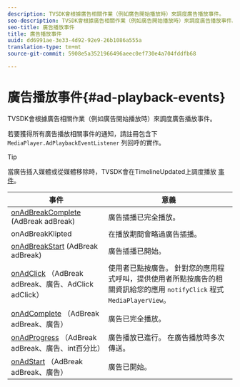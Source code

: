 ```yaml
---
description: TVSDK會根據廣告相關作業（例如廣告開始播放時）來調度廣告播放事件。
seo-description: TVSDK會根據廣告相關作業（例如廣告開始播放時）來調度廣告播放事件。
seo-title: 廣告播放事件
title: 廣告播放事件
uuid: dd6991ae-3e33-4d92-92e9-26b1086a555a
translation-type: tm+mt
source-git-commit: 5908e5a3521966496aeec0ef730e4a704fddfb68

---
```



# 廣告播放事件{#ad-playback-events}

TVSDK會根據廣告相關作業（例如廣告開始播放時）來調度廣告播放事件。

若要獲得所有廣告播放相關事件的通知，請註冊包含下 `MediaPlayer.AdPlaybackEventListener` 列回呼的實作。

>[!TIP]
>
>當廣告插入媒體或從媒體移除時，TVSDK會在TimelineUpdated上調度播放 [事件](https://help.adobe.com/en_US/primetime/api/psdk/javadoc_1.4/com/adobe/mediacore/MediaPlayer.PlaybackEventListener.html#onTimelineUpdated())。

| 事件 | 意義 |
|---|---|
| [onAdBreakComplete](https://help.adobe.com/en_US/primetime/api/psdk/javadoc_1.4/com/adobe/mediacore/MediaPlayer.AdPlaybackEventListener.html#onAdBreakComplete(com.adobe.mediacore.timeline.advertising.AdBreak)) (AdBreak adBreak) | 廣告插播已完全播放。 |
| onAdBreakKlipted | 在播放期間會略過廣告插播。 |
| [onAdBreakStart](https://help.adobe.com/en_US/primetime/api/psdk/javadoc_1.4/com/adobe/mediacore/MediaPlayer.AdPlaybackEventListener.html#onAdBreakStart(com.adobe.mediacore.timeline.advertising.AdBreak)) (AdBreak adBreak) | 廣告插播已開始。 |
| [onAdClick](https://help.adobe.com/en_US/primetime/api/psdk/javadoc_1.4/com/adobe/mediacore/MediaPlayer.AdPlaybackEventListener.html#onAdClick(com.adobe.mediacore.timeline.advertising.AdBreak,%20com.adobe.mediacore.timeline.advertising.Ad,%20com.adobe.mediacore.timeline.advertising.AdClick)) （AdBreak adBreak、廣告、AdClick adClick） | 使用者已點按廣告。 針對您的應用程式呼叫，提供使用者所點按廣告的相關資訊給您的應用 `notifyClick` 程式 `MediaPlayerView`。 |
| [onAdComplete](https://help.adobe.com/en_US/primetime/api/psdk/javadoc_1.4/com/adobe/mediacore/MediaPlayer.AdPlaybackEventListener.html#onAdComplete(com.adobe.mediacore.timeline.advertising.AdBreak)) （AdBreak adBreak、廣告） | 廣告已完全播放。 |
| [onAdProgress](https://help.adobe.com/en_US/primetime/api/psdk/javadoc_1.4/com/adobe/mediacore/MediaPlayer.AdPlaybackEventListener.html#onAdProgress(com.adobe.mediacore.timeline.advertising.AdBreak,com.adobe.mediacore.timeline.advertising.Ad,%20int)) （AdBreak adBreak、廣告、int百分比） | 廣告播放已進行。 在廣告播放時多次傳送。 |
| [onAdStart](https://help.adobe.com/en_US/primetime/api/psdk/javadoc_1.4/com/adobe/mediacore/MediaPlayer.AdPlaybackEventListener.html#onAdStart(com.adobe.mediacore.timeline.advertising.AdBreak,%20com.adobe.mediacore.timeline.advertising.Ad)) （AdBreak adBreak、廣告） | 廣告已開始。 |
